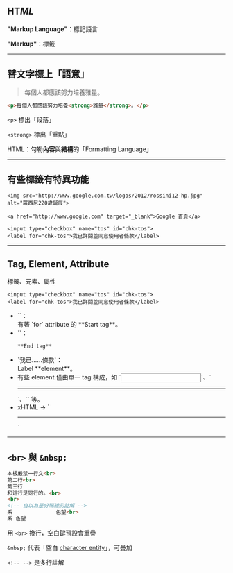 HT*ML*
-----

**"Markup Language"**：標記語言

**"Markup"**：標籤

---

替文字標上「語意」
--------------

> 每個人都應該努力培養雅量。

```html
<p>每個人都應該努力培養<strong>雅量</strong>。</p>
```

`<p>` 標出「段落」

`<strong>` 標出「重點」

HTML：勾勒**內容**與**結構**的「Formatting Language」

---

有些標籤有特異功能
---------------

```
<img src="http://www.google.com.tw/logos/2012/rossini12-hp.jpg" alt="羅西尼220歲誕辰">

<a href="http://www.google.com" target="_blank">Google 首頁</a>

<input type="checkbox" name="tos" id="chk-tos">
<label for="chk-tos">我已詳閱並同意使用者條款</label>
```

---

Tag, Element, Attribute
-----------------------

標籤、元素、屬性

```
<input type="checkbox" name="tos" id="chk-tos">
<label for="chk-tos">我已詳閱並同意使用者條款</label>
```

<ul>
  <li class="fragment">
    `<label for="chk-tos">`：<br>
    有著 `for` attribute 的 **Start tag**。
  </li>
  <li class="fragment">
    `</label>`：

    **End tag**
  </li>
  <li class="fragment">
    `<label for="chk-tos">我已……條款</label>`：<br>
    Label **element**。
  </li>
  <li class="fragment">
    有些 element 僅由單一 tag 構成，如 `<input>`、`<hr>`、`<img>` 等。
  </li>
  <li class="fragment">
    xHTML → `<hr />`
  </li>
</ul>

---

`<br>` 與 `&nbsp;`
-----------------
```html
本板嚴禁一行文<br>
第二行<br>
第三行
和這行是同行的。<br>
<br>
<!-- 自以為是分隔線的註解 -->
系              色望<br>
系 色望
```

用 `<br>` 換行，空白鍵預設會重疊

`&nbsp;` 代表「空白 [character entity](http://www.w3.org/TR/html5/named-character-references.html#named-character-references)」，可疊加

`<!-- -->` 是多行註解
